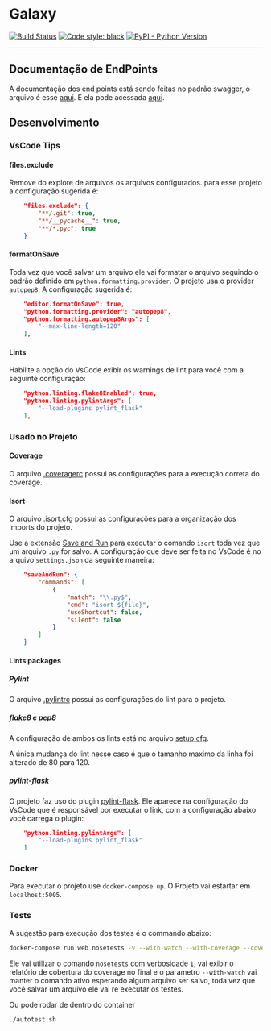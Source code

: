# Galaxy

[![Build Status](https://travis-ci.com/FelipeFrazao/galaxy.svg?branch=master)](https://travis-ci.com/FelipeFrazao/galaxy) 
[![Code style: black](https://img.shields.io/badge/code%20style-black-000000.svg)](https://github.com/ambv/black)
[![PyPI - Python Version](https://img.shields.io/pypi/pyversions/Django.svg)](https://github.com/FelipeFrazao/galaxy)

---

## Documentação de EndPoints

A documentação dos end points está sendo feitas no padrão swagger, 
o arquivo é esse [aqui](api-v1-swagger.yml). 
E ela pode acessada [aqui](https://app.swaggerhub.com/apis-docs/FelipeFrazao/Galaxy/1.0.0#/).
## Desenvolvimento

### VsCode Tips

#### files.exclude

Remove do explore de arquivos os arquivos configurados. 
para esse projeto a configuração sugerida é:

```json
    "files.exclude": {
        "**/.git": true,
        "**/__pycache__": true,
        "**/*.pyc": true
    }
```

#### formatOnSave

Toda vez que você salvar um arquivo ele vai formatar o arquivo 
seguindo o padrão definido em `python.formatting.provider`. 
O projeto usa o provider `autopep8`. A configuração sugerida é:

```json
    "editor.formatOnSave": true,
    "python.formatting.provider": "autopep8",
    "python.formatting.autopep8Args": [
        "--max-line-length=120"
    ],
```

#### Lints

Habilite a opção do VsCode exibir os warnings de lint para você com a seguinte configuração:

```json
    "python.linting.flake8Enabled": true,
    "python.linting.pylintArgs": [
        "--load-plugins pylint_flask"
    ],
```

### Usado no Projeto
#### Coverage

O arquivo [.coveragerc](.coveragerc) possui as configurações 
para a execução correta do coverage.

#### Isort

O arquivo [.isort.cfg](.isort.cfg) possui as configurações para a 
organização dos imports do projeto.

Use a extensão [Save and Run](https://marketplace.visualstudio.com/items?itemName=wk-j.save-and-run) 
para executar o comando `isort` toda vez que um arquivo `.py` for salvo.
A configuração que deve ser feita no VsCode é no arquivo `settings.json` da seguinte maneira:

```json
    "saveAndRun": {
        "commands": [
            {
                "match": "\\.py$",
                "cmd": "isort ${file}",
                "useShortcut": false,
                "silent": false
            }
        ]
    }
```
#### Lints packages

##### Pylint

O arquivo [.pylintrc](.pylintrc) possui as configurações do lint para o projeto.

##### flake8 e pep8

A configuração de ambos os lints está no arquivo [setup.cfg](setup.cfg).

A única mudança do lint nesse caso é que o tamanho 
maximo da linha foi alterado de 80 para 120.

##### pylint-flask

O projeto faz uso do plugin [pylint-flask](https://github.com/jschaf/pylint-flask).
Ele aparece na configuração do VsCode que é responsável por executar o link, 
com a configuração abaixo você carrega o plugin:

```json
    "python.linting.pylintArgs": [
        "--load-plugins pylint_flask"
    ]
```

### Docker

Para executar o projeto use `docker-compose up`. O Projeto vai estartar em `localhost:5005`.

### Tests

A sugestão para execução dos testes é o commando abaixo:

```bash
docker-compose run web nosetests -v --with-watch --with-coverage --cover-package=. --detailed-errors
```

Ele vai utilizar o comando `nosetests` com 
verbosidade `1`, vai exibir o relatório de cobertura do coverage
 no final e o parametro `--with-watch` vai manter o comando ativo esperando algum arquivo ser salvo, toda vez que você 
 salvar um arquivo ele vai re executar os testes.

Ou pode rodar de dentro do container
```bash
./autotest.sh
```